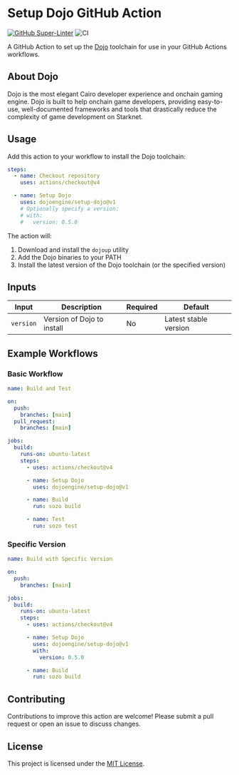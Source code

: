 # Setup Dojo GitHub Action

[![GitHub Super-Linter](https://github.com/actions/javascript-action/actions/workflows/linter.yml/badge.svg)](https://github.com/super-linter/super-linter)
![CI](https://github.com/actions/javascript-action/actions/workflows/ci.yml/badge.svg)

A GitHub Action to set up the [Dojo](https://dojoengine.org/) toolchain for use
in your GitHub Actions workflows.

## About Dojo

Dojo is the most elegant Cairo developer experience and onchain gaming engine.
Dojo is built to help onchain game developers, providing easy-to-use,
well-documented frameworks and tools that drastically reduce the complexity of
game development on Starknet.

## Usage

Add this action to your workflow to install the Dojo toolchain:

```yaml
steps:
  - name: Checkout repository
    uses: actions/checkout@v4

  - name: Setup Dojo
    uses: dojoengine/setup-dojo@v1
    # Optionally specify a version:
    # with:
    #   version: 0.5.0
```

The action will:

1. Download and install the `dojoup` utility
2. Add the Dojo binaries to your PATH
3. Install the latest version of the Dojo toolchain (or the specified version)

## Inputs

| Input     | Description                | Required | Default               |
| --------- | -------------------------- | -------- | --------------------- |
| `version` | Version of Dojo to install | No       | Latest stable version |

## Example Workflows

### Basic Workflow

```yaml
name: Build and Test

on:
  push:
    branches: [main]
  pull_request:
    branches: [main]

jobs:
  build:
    runs-on: ubuntu-latest
    steps:
      - uses: actions/checkout@v4

      - name: Setup Dojo
        uses: dojoengine/setup-dojo@v1

      - name: Build
        run: sozo build

      - name: Test
        run: sozo test
```

### Specific Version

```yaml
name: Build with Specific Version

on:
  push:
    branches: [main]

jobs:
  build:
    runs-on: ubuntu-latest
    steps:
      - uses: actions/checkout@v4

      - name: Setup Dojo
        uses: dojoengine/setup-dojo@v1
        with:
          version: 0.5.0

      - name: Build
        run: sozo build
```

## Contributing

Contributions to improve this action are welcome! Please submit a pull request
or open an issue to discuss changes.

## License

This project is licensed under the [MIT License](LICENSE).
